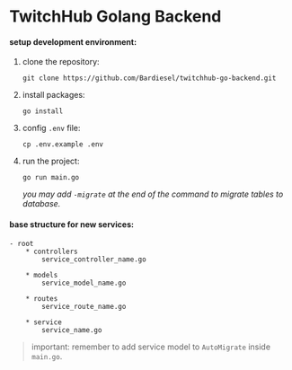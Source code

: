 # TwitchHub Golang Backend

#### setup development environment:

1.  clone the repository:
    ```shell script
    git clone https://github.com/Bardiesel/twitchhub-go-backend.git
    ```
2.  install packages:
    ```shell script
    go install
    ```
3.  config `.env` file:
    ```shell script
    cp .env.example .env
    ```
4.  run the project:
    ```shell script
    go run main.go
    ```
    _you may add `-migrate` at the end of the command to migrate tables to database._

#### base structure for new services:

```
- root
    * controllers
        service_controller_name.go

    * models
        service_model_name.go

    * routes
        service_route_name.go

    * service
        service_name.go
```

> important: remember to add service model to `AutoMigrate` inside `main.go`.
